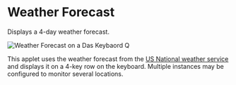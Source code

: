 # Weather Forecast

Displays a 4-day weather forecast.

![Weather Forecast on a Das Keybaord Q](https://raw.githubusercontent.com/daskeyboard/daskeyboard-applet--weather-forecast/master/assets/KeyColorsLegend.png)

This applet uses the weather forecast from the [US National weather service](https://www.weather.gov/)
and displays it on a 4-key row on the keyboard. Multiple instances may be configured to monitor several locations.
